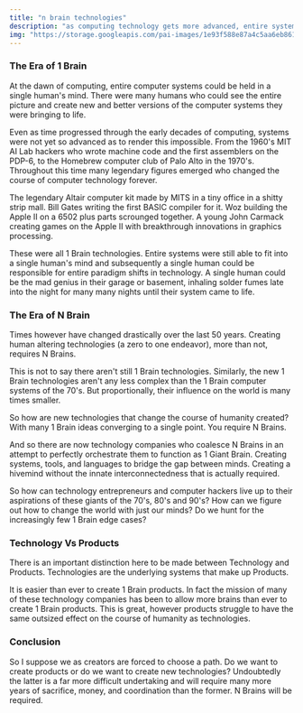```yaml
---
title: "n brain technologies"
description: "as computing technology gets more advanced, entire systems can no longer fit in one human's mind. n brain technologies emerge." 
img: "https://storage.googleapis.com/pai-images/1e93f588e87a4c5aa6eb861a828c1435.jpeg"
---
```

### The Era of 1 Brain
At the dawn of computing, entire computer systems could be held in a single human's mind. There were many humans who could see the entire picture and create new and better versions of the computer systems they were bringing to life. 

Even as time progressed through the early decades of computing, systems were not yet so advanced as to render this impossible. From the 1960's MIT AI Lab hackers who wrote machine code and the first assemblers on the PDP-6, to the Homebrew computer club of Palo Alto in the 1970's. Throughout this time many legendary figures emerged who changed the course of computer technology forever.

The legendary Altair computer kit made by MITS in a tiny office in a shitty strip mall. Bill Gates writing the first BASIC compiler for it. Woz building the Apple II on a 6502 plus parts scrounged together. A young John Carmack creating games on the Apple II with breakthrough innovations in graphics processing.  

These were all 1 Brain technologies. Entire systems were still able to fit into a single human's mind and subsequently a single human could be responsible for entire paradigm shifts in technology. A single human could be the mad genius in their garage or basement, inhaling solder fumes late into the night for many many nights until their system came to life.

### The Era of N Brain
Times however have changed drastically over the last 50 years. Creating human altering technologies (a zero to one endeavor), more than not, requires N Brains. 

This is not to say there aren't still 1 Brain technologies. Similarly, the new 1 Brain technologies aren't any less complex than the 1 Brain computer systems of the 70's. But proportionally, their influence on the world is many times smaller. 

So how are new technologies that change the course of humanity created? With many 1 Brain ideas converging to a single point. You require N Brains. 

And so there are now technology companies who coalesce N Brains in an attempt to perfectly orchestrate them to function as 1 Giant Brain. Creating systems, tools, and languages to bridge the gap between minds. Creating a hivemind without the innate interconnectedness that is actually required. 

So how can technology entrepreneurs and computer hackers live up to their aspirations of these giants of the 70's, 80's and 90's? How can we figure out how to change the world with just our minds? Do we hunt for the increasingly few 1 Brain edge cases?

### Technology Vs Products
There is an important distinction here to be made between Technology and Products. Technologies are the underlying systems that make up Products.

It is easier than ever to create 1 Brain products. In fact the mission of many of these technology companies has been to allow more brains than ever to create 1 Brain products. This is great, however products struggle to have the same outsized effect on the course of humanity as technologies.


### Conclusion
So I suppose we as creators are forced to choose a path. Do we want to create products or do we want to create new technologies? Undoubtedly the latter is a far more difficult undertaking and will require many more years of sacrifice, money, and coordination than the former. N Brains will be required.

